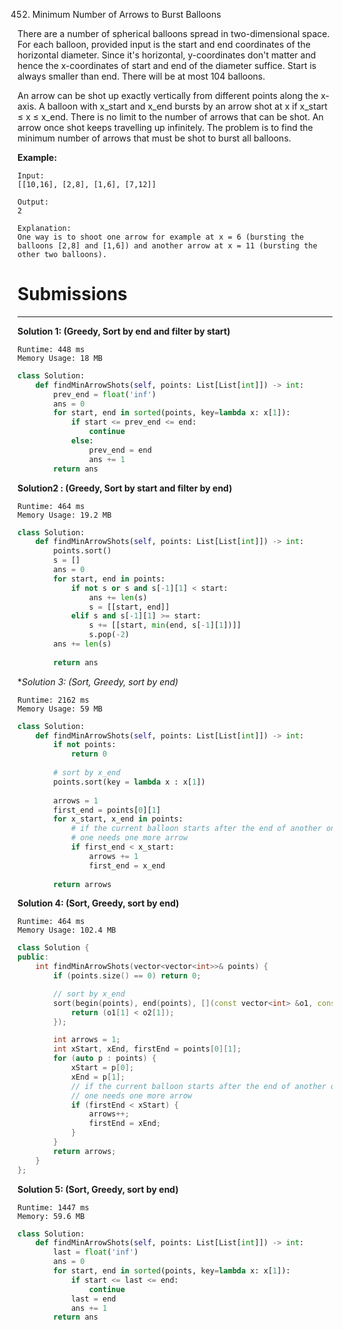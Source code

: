452. Minimum Number of Arrows to Burst Balloons

There are a number of spherical balloons spread in two-dimensional space. For each balloon, provided input is the start and end coordinates of the horizontal diameter. Since it's horizontal, y-coordinates don't matter and hence the x-coordinates of start and end of the diameter suffice. Start is always smaller than end. There will be at most 104 balloons.

An arrow can be shot up exactly vertically from different points along the x-axis. A balloon with x_start and x_end bursts by an arrow shot at x if x_start ≤ x ≤ x_end. There is no limit to the number of arrows that can be shot. An arrow once shot keeps travelling up infinitely. The problem is to find the minimum number of arrows that must be shot to burst all balloons.

**Example:**
```
Input:
[[10,16], [2,8], [1,6], [7,12]]

Output:
2

Explanation:
One way is to shoot one arrow for example at x = 6 (bursting the balloons [2,8] and [1,6]) and another arrow at x = 11 (bursting the other two balloons).
```

# Submissions
---
**Solution 1: (Greedy, Sort by end and filter by start)**
```
Runtime: 448 ms
Memory Usage: 18 MB
```
```python
class Solution:
    def findMinArrowShots(self, points: List[List[int]]) -> int:
        prev_end = float('inf')
        ans = 0
        for start, end in sorted(points, key=lambda x: x[1]):
            if start <= prev_end <= end:
                continue
            else:
                prev_end = end
                ans += 1
        return ans
```

**Solution2 : (Greedy, Sort by start and filter by end)**
```
Runtime: 464 ms
Memory Usage: 19.2 MB
```
```python
class Solution:
    def findMinArrowShots(self, points: List[List[int]]) -> int:
        points.sort()
        s = []
        ans = 0
        for start, end in points:
            if not s or s and s[-1][1] < start:
                ans += len(s)
                s = [[start, end]]
            elif s and s[-1][1] >= start:
                s += [[start, min(end, s[-1][1])]]
                s.pop(-2)
        ans += len(s)
        
        return ans
```

**Solution 3: (Sort, Greedy, sort by end)*
```
Runtime: 2162 ms
Memory Usage: 59 MB
```
```python
class Solution:
    def findMinArrowShots(self, points: List[List[int]]) -> int:
        if not points:
            return 0
        
        # sort by x_end
        points.sort(key = lambda x : x[1])
        
        arrows = 1
        first_end = points[0][1]
        for x_start, x_end in points:
            # if the current balloon starts after the end of another one,
            # one needs one more arrow
            if first_end < x_start:
                arrows += 1
                first_end = x_end
        
        return arrows
```

**Solution 4: (Sort, Greedy, sort by end)**
```
Runtime: 464 ms
Memory Usage: 102.4 MB
```
```c++
class Solution {
public:
    int findMinArrowShots(vector<vector<int>>& points) {
        if (points.size() == 0) return 0;

        // sort by x_end
        sort(begin(points), end(points), [](const vector<int> &o1, const vector<int> &o2) {
            return (o1[1] < o2[1]);
        });

        int arrows = 1;
        int xStart, xEnd, firstEnd = points[0][1];
        for (auto p : points) {
            xStart = p[0];
            xEnd = p[1];
            // if the current balloon starts after the end of another one,
            // one needs one more arrow
            if (firstEnd < xStart) {
                arrows++;
                firstEnd = xEnd;
            }
        }
        return arrows;
    }
};
```

**Solution 5: (Sort, Greedy, sort by end)**
```
Runtime: 1447 ms
Memory: 59.6 MB
```
```python
class Solution:
    def findMinArrowShots(self, points: List[List[int]]) -> int:
        last = float('inf')
        ans = 0
        for start, end in sorted(points, key=lambda x: x[1]):
            if start <= last <= end:
                continue
            last = end
            ans += 1
        return ans
```

```
